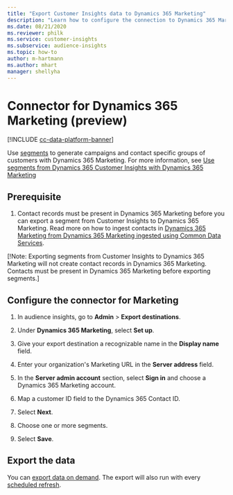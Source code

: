 ```yaml
---
title: "Export Customer Insights data to Dynamics 365 Marketing"
description: "Learn how to configure the connection to Dynamics 365 Marketing."
ms.date: 08/21/2020
ms.reviewer: philk
ms.service: customer-insights
ms.subservice: audience-insights
ms.topic: how-to
author: m-hartmann
ms.author: mhart
manager: shellyha
---
```


# Connector for Dynamics 365 Marketing (preview)

[!INCLUDE [cc-data-platform-banner](../includes/cc-data-platform-banner.md)]

Use [segments](segments.md) to generate campaigns and contact specific groups of customers with Dynamics 365 Marketing. For more information, see [Use segments from Dynamics 365 Customer Insights with Dynamics 365 Marketing](https://docs.microsoft.com/dynamics365/marketing/customer-insights-segments)

## Prerequisite

1. Contact records must be present in Dynamics 365 Marketing before you can export a segment from Customer Insights to Dynamics 365 Marketing. Read more on how to ingest contacts in [Dynamics 365 Marketing from Dynamics 365 Marketing ingested using Common Data Services](connect-power-query.md).

[!Note: Exporting segments from Customer Insights to Dynamics 365 Marketing will not create contact records in Dynamics 365 Marketing. Contacts must be present in Dynamics 365 Marketing before exporting segments.]

## Configure the connector for Marketing

1. In audience insights, go to **Admin** > **Export destinations**.

1. Under **Dynamics 365 Marketing**, select **Set up**.

1. Give your export destination a recognizable name in the **Display name** field.

1. Enter your organization's Marketing URL in the **Server address** field.

1. In the **Server admin account** section, select **Sign in** and choose a Dynamics 365 Marketing account.

1. Map a customer ID field to the Dynamics 365 Contact ID.

1. Select **Next**.

1. Choose one or more segments.

1. Select **Save**.

## Export the data

You can [export data on demand](export-destinations.md). The export will also run with every [scheduled refresh](system.md#schedule-tab).

